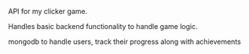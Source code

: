 API for my clicker game.

Handles basic backend functionality to handle game logic.

mongodb to handle users, track their progress along with achievements
